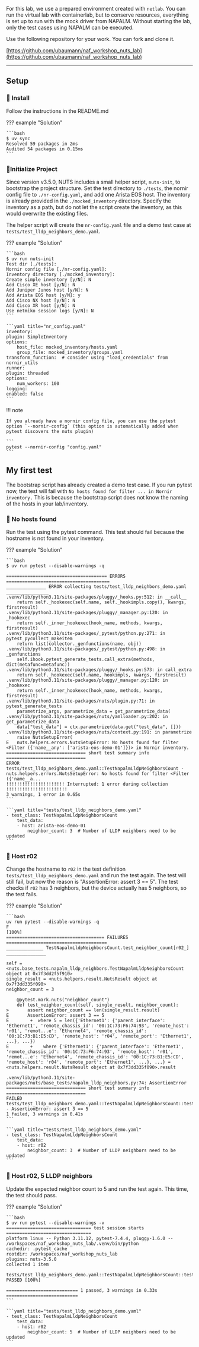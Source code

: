 For this lab, we use a prepared environment created with `netlab`. You can run the virtual lab with containerlab, but to conserve resources, everything is set up to run with the mock driver from NAPALM. Without starting the lab, only the test cases using NAPALM can be executed.

Use the following repository for your work. You can fork and clone it.

[https://github.com/ubaumann/naf_workshop_nuts_lab](https://github.com/ubaumann/naf_workshop_nuts_lab)

---

## Setup

### 📝 Install

Follow the instructions in the README.md

??? example "Solution"

    ```bash
    $ uv sync
    Resolved 59 packages in 2ms
    Audited 54 packages in 0.15ms
    ```

### 📝Initialize Project

Since version v3.5.0, NUTS includes a small helper script, `nuts-init`, to bootstrap the project structure.
Set the test directory to `./tests`, the nornir config file to `./nr-config.yaml`, and add one Arista EOS host. The inventory is already provided in the `./mocked_inventory` directory. Specify the inventory as a path, but do not let the script create the inventory, as this would overwrite the existing files.

The helper script will create the `nr-config.yaml` file and a demo test case at `tests/test_lldp_neighbors_demo.yaml`.

??? example "Solution"

    ```bash
    $ uv run nuts-init
    Test dir [./tests]: 
    Nornir config file [./nr-config.yaml]: 
    Inventory directory [./mocked_inventory]: 
    Create simple inventory [y/N]: N
    Add Cisco XE host [y/N]: N
    Add Juniper Junos host [y/N]: N
    Add Arista EOS host [y/N]: y
    Add Cisco NX host [y/N]: N
    Add Cisco XR host [y/N]: N
    Use netmiko session logs [y/N]: N
    ```

    ```yaml title="nr_config.yaml"
    inventory:
    plugin: SimpleInventory
    options:
        host_file: mocked_inventory/hosts.yaml
        group_file: mocked_inventory/groups.yaml
    transform_function:  # consider using "load_credentials" from nornir_utils
    runner:
    plugin: threaded
    options:
        num_workers: 100
    logging:
    enabled: false
    ```

!!! note

    If you already have a nornir config file, you can use the pytest option `--nornir-config` (this option is automatically added when pytest discovers the nuts plugin)

    ```
    pytest --nornir-config "config.yaml"
    ```


## My first test

The bootstrap script has already created a demo test case. If you run pytest now, the test will fail with `No hosts found for filter ... in Nornir inventory.` This is because the bootstrap script does not know the naming of the hosts in your lab/inventory.

### 📝 No hosts found

Run the test using the pytest command. This test should fail because the hostname is not found in your inventory.

??? example "Solution"

    ```bash
    $ uv run pytest --disable-warnings -q

    ====================================== ERRORS =======================================
    _______________ ERROR collecting tests/test_lldp_neighbors_demo.yaml ________________
    .venv/lib/python3.11/site-packages/pluggy/_hooks.py:512: in __call__
        return self._hookexec(self.name, self._hookimpls.copy(), kwargs, firstresult)
    .venv/lib/python3.11/site-packages/pluggy/_manager.py:120: in _hookexec
        return self._inner_hookexec(hook_name, methods, kwargs, firstresult)
    .venv/lib/python3.11/site-packages/_pytest/python.py:271: in pytest_pycollect_makeitem
        return list(collector._genfunctions(name, obj))
    .venv/lib/python3.11/site-packages/_pytest/python.py:498: in _genfunctions
        self.ihook.pytest_generate_tests.call_extra(methods, dict(metafunc=metafunc))
    .venv/lib/python3.11/site-packages/pluggy/_hooks.py:573: in call_extra
        return self._hookexec(self.name, hookimpls, kwargs, firstresult)
    .venv/lib/python3.11/site-packages/pluggy/_manager.py:120: in _hookexec
        return self._inner_hookexec(hook_name, methods, kwargs, firstresult)
    .venv/lib/python3.11/site-packages/nuts/plugin.py:71: in pytest_generate_tests
        parametrize_args, parametrize_data = get_parametrize_data(
    .venv/lib/python3.11/site-packages/nuts/yamlloader.py:202: in get_parametrize_data
        data["test_data"] = ctx.parametrize(data.get("test_data", []))
    .venv/lib/python3.11/site-packages/nuts/context.py:191: in parametrize
        raise NutsSetupError(
    E   nuts.helpers.errors.NutsSetupError: No hosts found for filter <Filter ({'name__any': ['arista-eos-demo-01']})> in Nornir inventory.
    ============================== short test summary info ==============================
    ERROR tests/test_lldp_neighbors_demo.yaml::TestNapalmLldpNeighborsCount - nuts.helpers.errors.NutsSetupError: No hosts found for filter <Filter ({'name__a...
    !!!!!!!!!!!!!!!!!!!!!! Interrupted: 1 error during collection !!!!!!!!!!!!!!!!!!!!!!!
    3 warnings, 1 error in 0.65s
    ```

    ```yaml title="tests/test_lldp_neighbors_demo.yaml"
    - test_class: TestNapalmLldpNeighborsCount
        test_data:
        - host: arista-eos-demo-01
            neighbor_count: 3  # Number of LLDP neighbors need to be updated
    ```

### 📝 Host r02

Change the hostname to `r02` in the test definition `tests/test_lldp_neighbors_demo.yaml` and run the test again.
The test will still fail, but now the reason is "AssertionError: assert 3 == 5". The test checks if `r02` has 3 neighbors, but the device actually has 5 neighbors, so the test fails.

??? example "Solution"

    ```bash
    uv run pytest --disable-warnings -q
    F                                                                             [100%]
    ===================================== FAILURES ======================================
    ______________ TestNapalmLldpNeighborsCount.test_neighbor_count[r02_] _______________

    self = <nuts.base_tests.napalm_lldp_neighbors.TestNapalmLldpNeighborsCount object at 0x7f3dd2f5f910>
    single_result = <nuts.helpers.result.NutsResult object at 0x7f3dd335f090>
    neighbor_count = 3

        @pytest.mark.nuts("neighbor_count")
        def test_neighbor_count(self, single_result, neighbor_count):
    >       assert neighbor_count == len(single_result.result)
    E       AssertionError: assert 3 == 5
    E        +  where 5 = len({'Ethernet1': {'parent_interface': 'Ethernet1', 'remote_chassis_id': '00:1C:73:F6:74:93', 'remote_host': 'r01', 'remot...e': 'Ethernet4', 'remote_chassis_id': '00:1C:73:B1:E5:CD', 'remote_host': 'r04', 'remote_port': 'Ethernet1', ...}, ...})
    E        +    where {'Ethernet1': {'parent_interface': 'Ethernet1', 'remote_chassis_id': '00:1C:73:F6:74:93', 'remote_host': 'r01', 'remot...e': 'Ethernet4', 'remote_chassis_id': '00:1C:73:B1:E5:CD', 'remote_host': 'r04', 'remote_port': 'Ethernet1', ...}, ...} = <nuts.helpers.result.NutsResult object at 0x7f3dd335f090>.result

    .venv/lib/python3.11/site-packages/nuts/base_tests/napalm_lldp_neighbors.py:74: AssertionError
    ============================== short test summary info ==============================
    FAILED tests/test_lldp_neighbors_demo.yaml::TestNapalmLldpNeighborsCount::test_neighbor_count[r02_] - AssertionError: assert 3 == 5
    1 failed, 3 warnings in 0.41s
    ```

    ```yaml title="tests/test_lldp_neighbors_demo.yaml"
    - test_class: TestNapalmLldpNeighborsCount
        test_data:
        - host: r02
            neighbor_count: 3  # Number of LLDP neighbors need to be updated
    ```

### 📝 Host r02, 5 LLDP neighbors

Update the expected neighbor count to 5 and run the test again. This time, the test should pass.

??? example "Solution"

    ```bash
    $ uv run pytest --disable-warnings -v
    ================================ test session starts ================================
    platform linux -- Python 3.11.12, pytest-7.4.4, pluggy-1.6.0 -- /workspaces/naf_workshop_nuts_lab/.venv/bin/python
    cachedir: .pytest_cache
    rootdir: /workspaces/naf_workshop_nuts_lab
    plugins: nuts-3.5.0
    collected 1 item                                                                    

    tests/test_lldp_neighbors_demo.yaml::TestNapalmLldpNeighborsCount::test_neighbor_count[r02_] PASSED [100%]

    =========================== 1 passed, 3 warnings in 0.33s ===========================
    ```

    ```yaml title="tests/test_lldp_neighbors_demo.yaml"
    - test_class: TestNapalmLldpNeighborsCount
        test_data:
        - host: r02
            neighbor_count: 5  # Number of LLDP neighbors need to be updated
    ```
